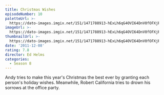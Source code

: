 ```yaml
---
title: Christmas Wishes
episodeNumber: 10
paletteUrl: >-
  https://dato-images.imgix.net/151/1471788913-hExLh6qG4OVI64DnV0fOFXjPZ2j.jpg?auto=enhance&ch=DPR%2CWidth&palette=json
imageUrl: >-
  https://dato-images.imgix.net/151/1471788913-hExLh6qG4OVI64DnV0fOFXjPZ2j.jpg?auto=compress%2Cformat&ch=DPR%2CWidth&w=500
thumbnailUrl: >-
  https://dato-images.imgix.net/151/1471788913-hExLh6qG4OVI64DnV0fOFXjPZ2j.jpg?auto=enhance&ch=DPR%2CWidth&fit=crop&fm=jpg&h=280&w=500
date: '2011-12-08'
rating: 7.8
director: Ed Helms
categories:
  - Season 8
---
```


Andy tries to make this year's Christmas the best ever by granting each person's holiday wishes. Meanwhile, Robert California tries to drown his sorrows at the office party.